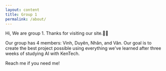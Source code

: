 ```yaml
---
layout: content
title: Group 1
permalink: /about/
---
```

Hi, We are group 1. Thanks for visiting our site.🙋‍♀️

Our group has 4 members: Vinh, Duyên, Nhân, and Vân. Our goal is to create the best project possible using everything we've learned after three weeks of studying AI with KenTech.

Reach me if you need me!
